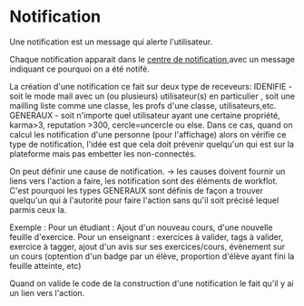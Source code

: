 #  Notification

Une notification est un message qui alerte l'utilisateur.

Chaque notification apparait dans le [centre de notification](centredenotification.md),avec un message indiquant ce pourquoi on a été notifé.

La création d'une notification ce fait sur deux type de receveurs:
IDENIFIE - soit le mode mail avec  un (ou plusieurs) utilisateur(s) en particulier , soit une mailling liste comme  une classe, les profs d'une classe, utilisateurs,etc.
GENERAUX - soit n'importe quel utilisateur ayant une certaine propriété, karma>3, reputation >300, cercle=uncercle ou else. Dans ce cas, quand on calcul les notification d'une personne (pour l'affichage) alors on vérifie ce type de notification, l'idée est que cela doit prévenir quelqu'un qui est sur la plateforme mais pas embetter les non-connectés.


On peut définir une cause de notification.
-> les causes doivent fournir un liens vers l'action a faire, les notification sont des éléments de workflot. C'est pourquoi les types GENERAUX sont définis de façon a trouver quelqu'un qui à l'autorité pour faire l'action sans qu'il soit précisé lequel parmis ceux la.



Exemple :
Pour un étudiant : Ajout d'un nouveau cours, d'une nouvelle feuille d'exercice.
Pour un enseignant : exercices à valider, tags à valider, exercice à tagger, ajout d'un avis sur ses exercices/cours, évènement sur un cours (optention d'un badge par un élève, proportion d'élève ayant fini la feuille atteinte, etc)

Quand on valide le code de la construction d'une notification le fait qu'il y ai un lien vers l'action.

<!---
Author : Hugo
Validator : Jordan
-->

